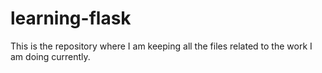 # learning-flask
This is the repository where I am keeping all the files related to the work I am doing currently. 

